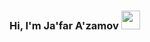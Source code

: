 ### Hi, I'm Ja'far A'zamov <img src="https://i.giphy.com/media/gM5qFksULw54NMWyry/giphy.webp" width="30px">
